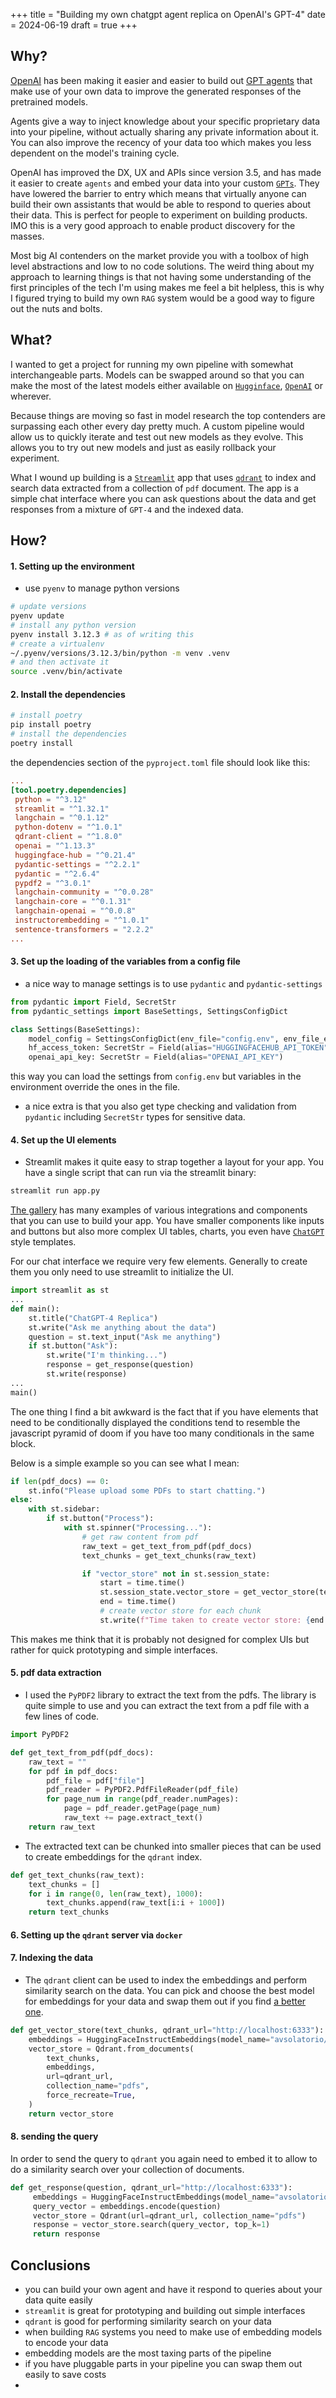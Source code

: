 +++
title = "Building my own chatgpt agent replica on OpenAI's GPT-4"
date = 2024-06-19
draft = true
+++

## Why?

[OpenAI](https://openai.com/) has been making it easier and easier to build out [GPT agents](https://www.deeplearning.ai/the-batch/how-agents-can-improve-llm-performance/) that make use of your own data to improve the generated responses of the pretrained models.

Agents give a way to inject knowledge about your specific proprietary data into your pipeline, without actually sharing any private information about it. You can also improve the recency of your data too which makes you less dependent on the model's training cycle.

OpenAI has improved the DX, UX and APIs since version 3.5, and has made it easier to create `agents` and embed your data into your custom [`GPTs`](https://openai.com/index/introducing-gpts/). They have lowered the barrier to entry which means that virtually anyone can build their own assistants that would be able to respond to queries about their data. This is perfect for people to experiment on building products. IMO this is a very good approach to enable product discovery for the masses.

Most big AI contenders on the market provide you with a toolbox of high level abstractions and low to no code solutions. The weird thing about my approach to learning things is that not having some understanding of the first principles of the tech I'm using makes me feel a bit helpless, this is why I figured trying to build my own `RAG` system would be a good way to figure out the nuts and bolts.

## What?

I wanted to get a project for running my own pipeline with somewhat interchangeable parts. Models can be swapped around so that you can make the most of the latest models either available on [`Hugginface`](https://huggingface.co/), [`OpenAI`](https://openai.com/) or wherever.

Because things are moving so fast in model research the top contenders are surpassing each other every day pretty much. A custom pipeline  would allow us to quickly iterate and test out new models as they evolve. This allows you to try out new models and just as easily rollback your experiment.

What I wound up building is a [`Streamlit`](https://streamlit.io/) app that uses [`qdrant`](https://qdrant.com/) to index and search data extracted from a collection of `pdf` document. The app is a simple chat interface where you can ask questions about the data and get responses from a mixture of `GPT-4` and the indexed data.

## How?

#### 1. Setting up the environment
   - use `pyenv` to manage python versions
   ```bash
   # update versions
   pyenv update
   # install any python version
   pyenv install 3.12.3 # as of writing this
   # create a virtualenv
   ~/.pyenv/versions/3.12.3/bin/python -m venv .venv
   # and then activate it
   source .venv/bin/activate
   ```
#### 2. Install the dependencies
   ```bash
   # install poetry
   pip install poetry
   # install the dependencies
   poetry install
   ```
   the dependencies section of the `pyproject.toml` file should look like this:
   ```toml
   ...
   [tool.poetry.dependencies]
    python = "^3.12"
    streamlit = "^1.32.1"
    langchain = "^0.1.12"
    python-dotenv = "^1.0.1"
    qdrant-client = "^1.8.0"
    openai = "^1.13.3"
    huggingface-hub = "^0.21.4"
    pydantic-settings = "^2.2.1"
    pydantic = "^2.6.4"
    pypdf2 = "^3.0.1"
    langchain-community = "^0.0.28"
    langchain-core = "^0.1.31"
    langchain-openai = "^0.0.8"
    instructorembedding = "^1.0.1"
    sentence-transformers = "2.2.2"
   ...
   ```

#### 3. Set up the loading of the variables from a config file
   - a nice way to manage settings is to use `pydantic` and `pydantic-settings`
   ```python
   from pydantic import Field, SecretStr
   from pydantic_settings import BaseSettings, SettingsConfigDict

   class Settings(BaseSettings):
       model_config = SettingsConfigDict(env_file="config.env", env_file_encoding="utf-8")
       hf_access_token: SecretStr = Field(alias="HUGGINGFACEHUB_API_TOKEN")
       openai_api_key: SecretStr = Field(alias="OPENAI_API_KEY")

   ```
   this way you can load the settings from `config.env` but variables in the environment override the ones in the file.

   - a nice extra is that you also get type checking and validation from `pydantic` including `SecretStr` types for sensitive data.


#### 4. Set up the UI elements

   - Streamlit makes it quite easy to strap together a layout for your app. You have a single script that can run via the streamlit binary:
   ```bash
   streamlit run app.py
   ```
   [The gallery](https://streamlit.io/components?category=all) has many examples of various integrations and components that you can use to build your app. You have smaller components like inputs and buttons but also more complex UI tables, charts, you even have [`ChatGPT`](https://streamlit.io/components?category=llms) style templates.

   For our chat interface we require very few elements. Generally to create them you only need to use streamlit to initialize the UI.
   ```python
   import streamlit as st
   ...
   def main():
       st.title("ChatGPT-4 Replica")
       st.write("Ask me anything about the data")
       question = st.text_input("Ask me anything")
       if st.button("Ask"):
           st.write("I'm thinking...")
           response = get_response(question)
           st.write(response)
   ...
   main()
   ```

   The one thing I find a bit awkward is the fact that if you have elements that need to be conditionally displayed the conditions tend to resemble the javascript pyramid of doom if you have too many conditionals in the same block.

   Below is a simple example so you can see what I mean:
   ```python
   if len(pdf_docs) == 0:
       st.info("Please upload some PDFs to start chatting.")
   else:
       with st.sidebar:
           if st.button("Process"):
               with st.spinner("Processing..."):
                   # get raw content from pdf
                   raw_text = get_text_from_pdf(pdf_docs)
                   text_chunks = get_text_chunks(raw_text)

                   if "vector_store" not in st.session_state:
                       start = time.time()
                       st.session_state.vector_store = get_vector_store(text_chunks)
                       end = time.time()
                       # create vector store for each chunk
                       st.write(f"Time taken to create vector store: {end - start}")
   ```

   This makes me think that it is probably not designed for complex UIs but rather for quick prototyping and simple interfaces.
   

#### 5. pdf data extraction
   
   - I used the `PyPDF2` library to extract the text from the pdfs. The library is quite simple to use and you can extract the text from a pdf file with a few lines of code.
   ```python
   import PyPDF2

   def get_text_from_pdf(pdf_docs):
       raw_text = ""
       for pdf in pdf_docs:
           pdf_file = pdf["file"]
           pdf_reader = PyPDF2.PdfFileReader(pdf_file)
           for page_num in range(pdf_reader.numPages):
               page = pdf_reader.getPage(page_num)
               raw_text += page.extract_text()
       return raw_text
   ```

   - The extracted text can be chunked into smaller pieces that can be used to create embeddings for the `qdrant` index.
   ```python
   def get_text_chunks(raw_text):
       text_chunks = []
       for i in range(0, len(raw_text), 1000):
           text_chunks.append(raw_text[i:i + 1000])
       return text_chunks
   ```

#### 6. Setting up the `qdrant` server via `docker`

#### 7. Indexing the data
   - The `qdrant` client can be used to index the embeddings and perform similarity search on the data. You can pick and choose the best model for embeddings for your data and swap them out if you find [a better one](https://huggingface.co/spaces/mteb/leaderboard).
   ```python
   def get_vector_store(text_chunks, qdrant_url="http://localhost:6333"):
       embeddings = HuggingFaceInstructEmbeddings(model_name="avsolatorio/GIST-Embedding-v0", model_kwargs={"device": "mps"})
       vector_store = Qdrant.from_documents(
           text_chunks,
           embeddings,
           url=qdrant_url,
           collection_name="pdfs",
           force_recreate=True,
       )
       return vector_store
   ```

#### 8. sending the query 
   In order to send the query to `qdrant` you again need to embed it to allow to do a similarity search over your collection of documents.
   ```python
   def get_response(question, qdrant_url="http://localhost:6333"):
        embeddings = HuggingFaceInstructEmbeddings(model_name="avsolatorio/GIST-Embedding-v0", model_kwargs={"device": "mps"})
        query_vector = embeddings.encode(question)
        vector_store = Qdrant(url=qdrant_url, collection_name="pdfs")
        response = vector_store.search(query_vector, top_k=1)
        return response
   ```

## Conclusions
- you can build your own agent and have it respond to queries about your data quite easily
- `streamlit` is great for prototyping and building out simple interfaces
- `qdrant` is good for performing similarity search on your data
- when building `RAG` systems you need to make use of embedding models to encode your data
- embedding models are the most taxing parts of the pipeline
- if you have pluggable parts in your pipeline you can swap them out easily to save costs
- 

